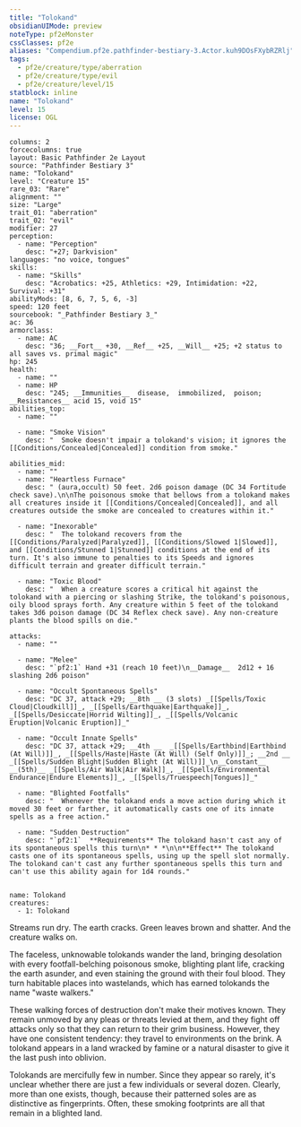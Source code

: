 ```yaml
---
title: "Tolokand"
obsidianUIMode: preview
noteType: pf2eMonster
cssClasses: pf2e
aliases: "Compendium.pf2e.pathfinder-bestiary-3.Actor.kuh9DOsFXybRZRlj" 
tags:
  - pf2e/creature/type/aberration
  - pf2e/creature/type/evil
  - pf2e/creature/level/15
statblock: inline
name: "Tolokand"
level: 15
license: OGL
---
```


```statblock
columns: 2
forcecolumns: true
layout: Basic Pathfinder 2e Layout
source: "Pathfinder Bestiary 3"
name: "Tolokand"
level: "Creature 15"
rare_03: "Rare"
alignment: ""
size: "Large"
trait_01: "aberration"
trait_02: "evil"
modifier: 27
perception:
  - name: "Perception"
    desc: "+27; Darkvision"
languages: "no voice, tongues"
skills:
  - name: "Skills"
    desc: "Acrobatics: +25, Athletics: +29, Intimidation: +22, Survival: +31"
abilityMods: [8, 6, 7, 5, 6, -3]
speed: 120 feet
sourcebook: "_Pathfinder Bestiary 3_"
ac: 36
armorclass:
  - name: AC
    desc: "36; __Fort__ +30, __Ref__ +25, __Will__ +25; +2 status to all saves vs. primal magic"
hp: 245
health:
  - name: ""
  - name: HP
    desc: "245; __Immunities__  disease,  immobilized,  poison; __Resistances__ acid 15, void 15"
abilities_top:
  - name: ""

  - name: "Smoke Vision"
    desc: "  Smoke doesn't impair a tolokand's vision; it ignores the [[Conditions/Concealed|Concealed]] condition from smoke."

abilities_mid:
  - name: ""
  - name: "Heartless Furnace"
    desc: " (aura,occult) 50 feet. 2d6 poison damage (DC 34 Fortitude check save).\n\nThe poisonous smoke that bellows from a tolokand makes all creatures inside it [[Conditions/Concealed|Concealed]], and all creatures outside the smoke are concealed to creatures within it."

  - name: "Inexorable"
    desc: "  The tolokand recovers from the [[Conditions/Paralyzed|Paralyzed]], [[Conditions/Slowed 1|Slowed]], and [[Conditions/Stunned 1|Stunned]] conditions at the end of its turn. It's also immune to penalties to its Speeds and ignores difficult terrain and greater difficult terrain."

  - name: "Toxic Blood"
    desc: "  When a creature scores a critical hit against the tolokand with a piercing or slashing Strike, the tolokand's poisonous, oily blood sprays forth. Any creature within 5 feet of the tolokand takes 3d6 poison damage (DC 34 Reflex check save). Any non-creature plants the blood spills on die."

attacks:
  - name: ""

  - name: "Melee"
    desc: "`pf2:1` Hand +31 (reach 10 feet)\n__Damage__  2d12 + 16 slashing 2d6 poison"

  - name: "Occult Spontaneous Spells"
    desc: "DC 37, attack +29; __8th __ (3 slots) _[[Spells/Toxic Cloud|Cloudkill]]_, _[[Spells/Earthquake|Earthquake]]_, _[[Spells/Desiccate|Horrid Wilting]]_, _[[Spells/Volcanic Eruption|Volcanic Eruption]]_"

  - name: "Occult Innate Spells"
    desc: "DC 37, attack +29; __4th __  _[[Spells/Earthbind|Earthbind (At Will)]]_, _[[Spells/Haste|Haste (At Will) (Self Only)]]_; __2nd __  _[[Spells/Sudden Blight|Sudden Blight (At Will)]]_\n__Constant__  __(5th)__ _[[Spells/Air Walk|Air Walk]]_, _[[Spells/Environmental Endurance|Endure Elements]]_, _[[Spells/Truespeech|Tongues]]_"

  - name: "Blighted Footfalls"
    desc: "  Whenever the tolokand ends a move action during which it moved 30 feet or farther, it automatically casts one of its innate spells as a free action."

  - name: "Sudden Destruction"
    desc: "`pf2:1`  **Requirements** The tolokand hasn't cast any of its spontaneous spells this turn\n* * *\n\n**Effect** The tolokand casts one of its spontaneous spells, using up the spell slot normally. The tolokand can't cast any further spontaneous spells this turn and can't use this ability again for 1d4 rounds."
 
```

```encounter-table
name: Tolokand
creatures:
  - 1: Tolokand
```



Streams run dry. The earth cracks. Green leaves brown and shatter. And the creature walks on.

The faceless, unknowable tolokands wander the land, bringing desolation with every footfall-belching poisonous smoke, blighting plant life, cracking the earth asunder, and even staining the ground with their foul blood. They turn habitable places into wastelands, which has earned tolokands the name "waste walkers."

These walking forces of destruction don't make their motives known. They remain unmoved by any pleas or threats levied at them, and they fight off attacks only so that they can return to their grim business. However, they have one consistent tendency: they travel to environments on the brink. A tolokand appears in a land wracked by famine or a natural disaster to give it the last push into oblivion.

Tolokands are mercifully few in number. Since they appear so rarely, it's unclear whether there are just a few individuals or several dozen. Clearly, more than one exists, though, because their patterned soles are as distinctive as fingerprints. Often, these smoking footprints are all that remain in a blighted land.
